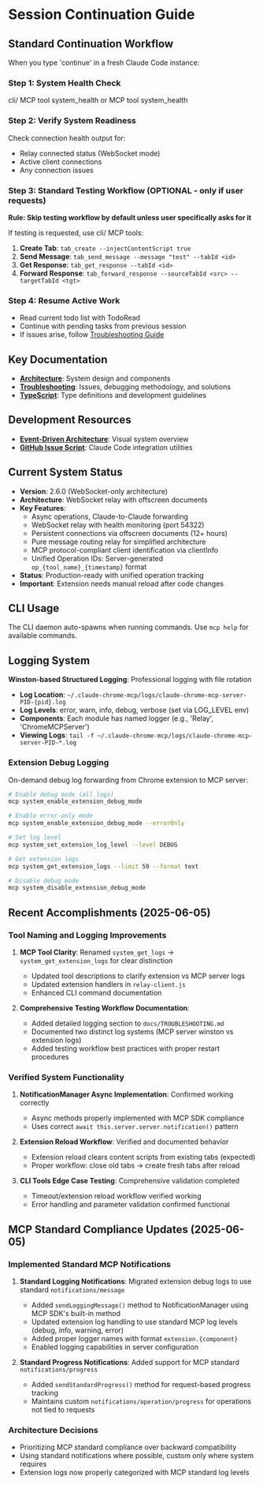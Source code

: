 # Session Continuation Guide

## Standard Continuation Workflow

When you type 'continue' in a fresh Claude Code instance:

### Step 1: System Health Check
cli/ MCP tool system_health
or
MCP tool system_health

### Step 2: Verify System Readiness
Check connection health output for:
- Relay connected status (WebSocket mode)
- Active client connections
- Any connection issues

### Step 3: Standard Testing Workflow (OPTIONAL - only if user requests)
**Rule: Skip testing workflow by default unless user specifically asks for it**

If testing is requested, use cli/ MCP tools:
1. **Create Tab**: `tab_create --injectContentScript true`
2. **Send Message**: `tab_send_message --message "test" --tabId <id>`
3. **Get Response**: `tab_get_response --tabId <id>`
4. **Forward Response**: `tab_forward_response --sourceTabId <src> --targetTabId <tgt>`

### Step 4: Resume Active Work
- Read current todo list with TodoRead
- Continue with pending tasks from previous session
- If issues arise, follow [Troubleshooting Guide](TROUBLESHOOTING.md#debugging-methodology)

## Key Documentation
- **[Architecture](ARCHITECTURE.md)**: System design and components
- **[Troubleshooting](TROUBLESHOOTING.md)**: Issues, debugging methodology, and solutions  
- **[TypeScript](TYPESCRIPT.md)**: Type definitions and development guidelines

## Development Resources
- **[Event-Driven Architecture](event-driven-architecture-diagram.md)**: Visual system overview
- **[GitHub Issue Script](create-claude-code-issue.sh)**: Claude Code integration utilities

## Current System Status
- **Version**: 2.6.0 (WebSocket-only architecture)
- **Architecture**: WebSocket relay with offscreen documents
- **Key Features**: 
  - Async operations, Claude-to-Claude forwarding
  - WebSocket relay with health monitoring (port 54322)
  - Persistent connections via offscreen documents (12+ hours)
  - Pure message routing relay for simplified architecture
  - MCP protocol-compliant client identification via clientInfo
  - Unified Operation IDs: Server-generated `op_{tool_name}_{timestamp}` format
- **Status**: Production-ready with unified operation tracking
- **Important**: Extension needs manual reload after code changes

## CLI Usage
The CLI daemon auto-spawns when running commands. Use `mcp help` for available commands.

## Logging System
**Winston-based Structured Logging**: Professional logging with file rotation

- **Log Location**: `~/.claude-chrome-mcp/logs/claude-chrome-mcp-server-PID-{pid}.log`
- **Log Levels**: error, warn, info, debug, verbose (set via LOG_LEVEL env)
- **Components**: Each module has named logger (e.g., 'Relay', 'ChromeMCPServer')
- **Viewing Logs**: `tail -f ~/.claude-chrome-mcp/logs/claude-chrome-mcp-server-PID-*.log`

### Extension Debug Logging
On-demand debug log forwarding from Chrome extension to MCP server:

```bash
# Enable debug mode (all logs)
mcp system_enable_extension_debug_mode

# Enable error-only mode
mcp system_enable_extension_debug_mode --errorOnly

# Set log level
mcp system_set_extension_log_level --level DEBUG

# Get extension logs
mcp system_get_extension_logs --limit 50 --format text

# Disable debug mode
mcp system_disable_extension_debug_mode
```

## Recent Accomplishments (2025-06-05)

### Tool Naming and Logging Improvements
1. **MCP Tool Clarity**: Renamed `system_get_logs` → `system_get_extension_logs` for clear distinction
   - Updated tool descriptions to clarify extension vs MCP server logs
   - Updated extension handlers in `relay-client.js`
   - Enhanced CLI command documentation

2. **Comprehensive Testing Workflow Documentation**: 
   - Added detailed logging section to `docs/TROUBLESHOOTING.md`
   - Documented two distinct log systems (MCP server winston vs extension logs)
   - Added testing workflow best practices with proper restart procedures

### Verified System Functionality
1. **NotificationManager Async Implementation**: Confirmed working correctly
   - Async methods properly implemented with MCP SDK compliance
   - Uses correct `await this.server.server.notification()` pattern

2. **Extension Reload Workflow**: Verified and documented behavior
   - Extension reload clears content scripts from existing tabs (expected)
   - Proper workflow: close old tabs → create fresh tabs after reload

3. **CLI Tools Edge Case Testing**: Comprehensive validation completed
   - Timeout/extension reload workflow verified working
   - Error handling and parameter validation confirmed functional

## MCP Standard Compliance Updates (2025-06-05)

### Implemented Standard MCP Notifications
1. **Standard Logging Notifications**: Migrated extension debug logs to use standard `notifications/message`
   - Added `sendLoggingMessage()` method to NotificationManager using MCP SDK's built-in method
   - Updated extension log handling to use standard MCP log levels (debug, info, warning, error)
   - Added proper logger names with format `extension.{component}`
   - Enabled logging capabilities in server configuration

2. **Standard Progress Notifications**: Added support for MCP standard `notifications/progress`
   - Added `sendStandardProgress()` method for request-based progress tracking
   - Maintains custom `notifications/operation/progress` for operations not tied to requests

### Architecture Decisions
- Prioritizing MCP standard compliance over backward compatibility
- Using standard notifications where possible, custom only where system requires
- Extension logs now properly categorized with MCP standard log levels